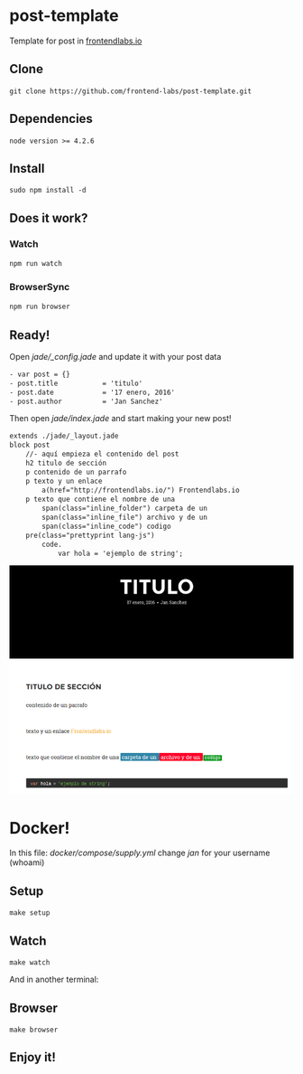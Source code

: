 # post-template
Template for post in [frontendlabs.io](http://frontendlabs.io/)

## Clone

```
git clone https://github.com/frontend-labs/post-template.git
```

## Dependencies

```
node version >= 4.2.6
```

## Install

```
sudo npm install -d
```

## Does it work?

### Watch

```bash
npm run watch
```

### BrowserSync

```bash
npm run browser
```

## Ready!

Open *jade/_config.jade* and update it with your post data

```jade
- var post = {}
- post.title           = 'titulo'
- post.date            = '17 enero, 2016'
- post.author          = 'Jan Sanchez'
```

Then open *jade/index.jade* and start making your new post!

```jade
extends ./jade/_layout.jade
block post
	//- aquí empieza el contenido del post
	h2 titulo de sección
	p contenido de un parrafo
	p texto y un enlace
		a(href="http://frontendlabs.io/") Frontendlabs.io
	p texto que contiene el nombre de una
		span(class="inline_folder") carpeta de un
		span(class="inline_file") archivo y de un
		span(class="inline_code") codigo
	pre(class="prettyprint lang-js")
		code.
			var hola = 'ejemplo de string';
```


![it works](source/themes/general/img/post.png)

# Docker!

In this file: *docker/compose/supply.yml* change *jan* for your username (whoami)

## Setup
```
make setup
```

## Watch
```
make watch
```
And in another terminal:

## Browser
```
make browser
```

## Enjoy it!
